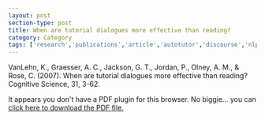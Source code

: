 ```yaml
---
layout: post
section-type: post
title: When are tutorial dialogues more effective than reading?
category: Category
tags: ['research','publications','article','autotutor','discourse','nlp','education-research','its']
---
```

VanLehn, K., Graesser, A. C., Jackson, G. T., Jordan, P., Olney, A. M., & Rose, C. (2007). When are tutorial dialogues more effective than reading? Cognitive Science, 31, 3-62. 

<object data="https://blogs.memphis.edu/aolney/files/2019/10/When-are-tutorial-dialogues-more-effective-than-reading.pdf" type="application/pdf" width="100%" height="600px">
 
  <p>It appears you don't have a PDF plugin for this browser.
  No biggie... you can <a href="https://blogs.memphis.edu/aolney/files/2019/10/When-are-tutorial-dialogues-more-effective-than-reading.pdf">click here to
  download the PDF file.</a></p>
  
</object>
